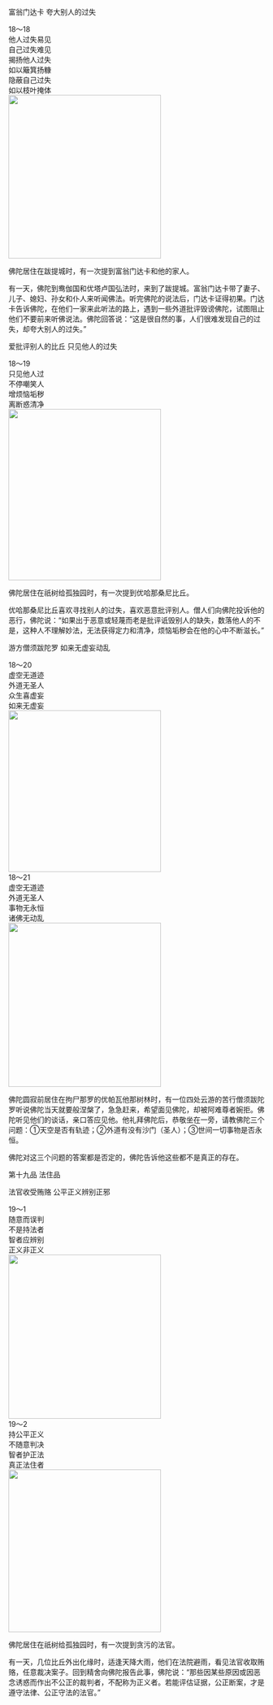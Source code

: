 富翁门达卡 夸大别人的过失

<div class="e2">
<div>
18～18<br>
 他人过失易见<br>
 自己过失难见<br>
 揭扬他人过失<br>
 如以簸箕扬糠<br>
 隐蔽自己过失<br>
 如以枝叶掩体
</div>
<img src="images/fjj-72-1.jpg" width="300" height="322"/>
</div>

佛陀居住在跋提城时，有一次提到富翁门达卡和他的家人。

有一天，佛陀到鸯伽国和优塔卢国弘法时，来到了跋提城。富翁门达卡带了妻子、儿子、媳妇、孙女和仆人来听闻佛法。听完佛陀的说法后，门达卡证得初果。门达卡告诉佛陀，在他们一家来此听法的路上，遇到一些外道批评毁谤佛陀，试图阻止他们不要前来听佛说法。佛陀回答说：“这是很自然的事，人们很难发现自己的过失，却夸大别人的过失。”

爱批评别人的比丘 只见他人的过失

<div class="e2">
<div>
18～19<br>
 只见他人过<br>
 不停嘲笑人<br>
 增烦恼垢秽<br>
 离断惑清净
</div>
<img src="images/fjj-72-2.jpg" width="300" height="337"/>
</div>

佛陀居住在祇树给孤独园时，有一次提到优哈那桑尼比丘。

优哈那桑尼比丘喜欢寻找别人的过失，喜欢恶意批评别人。僧人们向佛陀投诉他的恶行，佛陀说：“如果出于恶意或轻蔑而老是批评诋毁别人的缺失，数落他人的不是，这种人不理解妙法，无法获得定力和清净，烦恼垢秽会在他的心中不断滋长。”

游方僧须跋陀罗 如来无虚妄动乱

<div class="e2">
<div>
18～20<br>
 虚空无道迹<br>
 外道无圣人<br>
 众生喜虚妄<br>
 如来无虚妄
</div>
<img src="images/fjj-72-3.jpg" width="300" height="318"/>
</div>

<div class="e2">
<div>
18～21<br>
 虚空无道迹<br>
 外道无圣人<br>
 事物无永恒<br>
 诸佛无动乱
</div>
<img src="images/fjj-72-4.jpg" width="300" height="323"/>
</div>

佛陀圆寂前居住在拘尸那罗的优帕瓦他那树林时，有一位四处云游的苦行僧须跋陀罗听说佛陀当天就要般涅槃了，急急赶来，希望面见佛陀，却被阿难尊者婉拒。佛陀听见他们的谈话，亲口答应见他。他礼拜佛陀后，恭敬坐在一旁，请教佛陀三个问题：①天空是否有轨迹；②外道有没有沙门（圣人）；③世间一切事物是否永恒。

佛陀对这三个问题的答案都是否定的，佛陀告诉他这些都不是真正的存在。

第十九品 法住品

法官收受贿赂 公平正义辨别正邪

<div class="e2">
<div>
19～1<br>
 随意而误判<br>
 不是持法者<br>
 智者应辨别<br>
 正义非正义
</div>
<img src="images/fjj-72-5.jpg" width="300" height="323"/>
</div>

<div class="e2">
<div>
19～2<br>
 持公平正义<br>
 不随意判决<br>
 智者护正法<br>
 真正法住者
</div>
<img src="images/fjj-72-6.jpg" width="300" height="320"/>
</div>

佛陀居住在祇树给孤独园时，有一次提到贪污的法官。

有一天，几位比丘外出化缘时，适逢天降大雨，他们在法院避雨，看见法官收取贿赂，任意裁决案子。回到精舍向佛陀报告此事，佛陀说：“那些因某些原因或因恶念诱惑而作出不公正的裁判者，不配称为正义者。若能评估证据，公正断案，才是遵守法律、公正守法的法官。”
